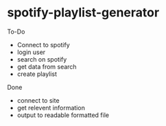 # spotify-playlist-generator
To-Do
 - Connect to spotify
 - login user
 - search on spotify
 - get data from search
 - create playlist

Done
 - connect to site
 - get relevent information
 - output to readable formatted file
